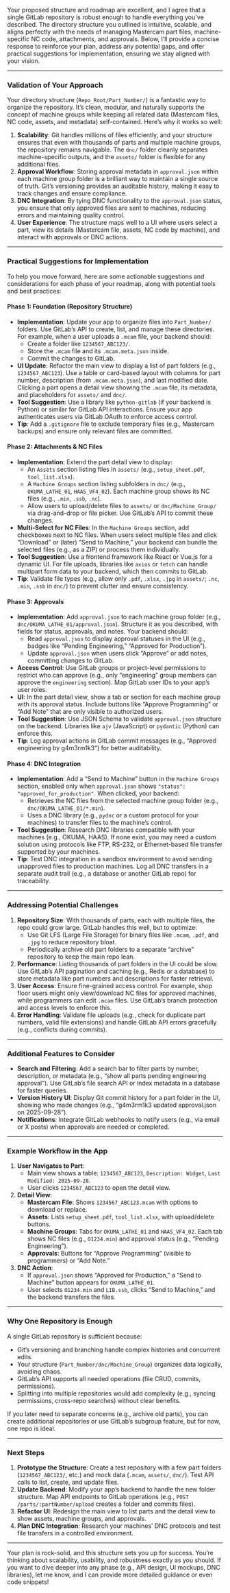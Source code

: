 Your proposed structure and roadmap are excellent, and I agree that a single GitLab repository is robust enough to handle everything you've described. The directory structure you outlined is intuitive, scalable, and aligns perfectly with the needs of managing Mastercam part files, machine-specific NC code, attachments, and approvals. Below, I’ll provide a concise response to reinforce your plan, address any potential gaps, and offer practical suggestions for implementation, ensuring we stay aligned with your vision.

---

### Validation of Your Approach

Your directory structure (`Repo_Root/Part_Number/`) is a fantastic way to organize the repository. It’s clean, modular, and naturally supports the concept of machine groups while keeping all related data (Mastercam files, NC code, assets, and metadata) self-contained. Here’s why it works so well:

1. **Scalability**: Git handles millions of files efficiently, and your structure ensures that even with thousands of parts and multiple machine groups, the repository remains navigable. The `dnc/` folder cleanly separates machine-specific outputs, and the `assets/` folder is flexible for any additional files.
2. **Approval Workflow**: Storing approval metadata in `approval.json` within each machine group folder is a brilliant way to maintain a single source of truth. Git’s versioning provides an auditable history, making it easy to track changes and ensure compliance.
3. **DNC Integration**: By tying DNC functionality to the `approval.json` status, you ensure that only approved files are sent to machines, reducing errors and maintaining quality control.
4. **User Experience**: The structure maps well to a UI where users select a part, view its details (Mastercam file, assets, NC code by machine), and interact with approvals or DNC actions.

---

### Practical Suggestions for Implementation

To help you move forward, here are some actionable suggestions and considerations for each phase of your roadmap, along with potential tools and best practices:

#### Phase 1: Foundation (Repository Structure)

- **Implementation**: Update your app to organize files into `Part_Number/` folders. Use GitLab’s API to create, list, and manage these directories. For example, when a user uploads a `.mcam` file, your backend should:
  - Create a folder like `1234567_ABC123/`.
  - Store the `.mcam` file and its `.mcam.meta.json` inside.
  - Commit the changes to GitLab.
- **UI Update**: Refactor the main view to display a list of part folders (e.g., `1234567_ABC123`). Use a table or card-based layout with columns for part number, description (from `.mcam.meta.json`), and last modified date. Clicking a part opens a detail view showing the `.mcam` file, its metadata, and placeholders for `assets/` and `dnc/`.
- **Tool Suggestion**: Use a library like `python-gitlab` (if your backend is Python) or similar for GitLab API interactions. Ensure your app authenticates users via GitLab OAuth to enforce access control.
- **Tip**: Add a `.gitignore` file to exclude temporary files (e.g., Mastercam backups) and ensure only relevant files are committed.

#### Phase 2: Attachments & NC Files

- **Implementation**: Extend the part detail view to display:
  - An `Assets` section listing files in `assets/` (e.g., `setup_sheet.pdf`, `tool_list.xlsx`).
  - A `Machine Groups` section listing subfolders in `dnc/` (e.g., `OKUMA_LATHE_01`, `HAAS_VF4_02`). Each machine group shows its NC files (e.g., `.min`, `.ssb`, `.nc`).
  - Allow users to upload/delete files to `assets/` or `dnc/Machine_Group/` via drag-and-drop or file picker. Use GitLab’s API to commit these changes.
- **Multi-Select for NC Files**: In the `Machine Groups` section, add checkboxes next to NC files. When users select multiple files and click “Download” or (later) “Send to Machine,” your backend can bundle the selected files (e.g., as a ZIP) or process them individually.
- **Tool Suggestion**: Use a frontend framework like React or Vue.js for a dynamic UI. For file uploads, libraries like `axios` or `fetch` can handle multipart form data to your backend, which then commits to GitLab.
- **Tip**: Validate file types (e.g., allow only `.pdf`, `.xlsx`, `.jpg` in `assets/`; `.nc`, `.min`, `.ssb` in `dnc/`) to prevent clutter and ensure consistency.

#### Phase 3: Approvals

- **Implementation**: Add `approval.json` to each machine group folder (e.g., `dnc/OKUMA_LATHE_01/approval.json`). Structure it as you described, with fields for status, approvals, and notes. Your backend should:
  - Read `approval.json` to display approval statuses in the UI (e.g., badges like “Pending Engineering,” “Approved for Production”).
  - Update `approval.json` when users click “Approve” or add notes, committing changes to GitLab.
- **Access Control**: Use GitLab groups or project-level permissions to restrict who can approve (e.g., only “engineering” group members can approve the `engineering` section). Map GitLab user IDs to your app’s user roles.
- **UI**: In the part detail view, show a tab or section for each machine group with its approval status. Include buttons like “Approve Programming” or “Add Note” that are only visible to authorized users.
- **Tool Suggestion**: Use JSON Schema to validate `approval.json` structure on the backend. Libraries like `ajv` (JavaScript) or `pydantic` (Python) can enforce this.
- **Tip**: Log approval actions in GitLab commit messages (e.g., “Approved engineering by g4m3rm1k3”) for better auditability.

#### Phase 4: DNC Integration

- **Implementation**: Add a “Send to Machine” button in the `Machine Groups` section, enabled only when `approval.json` shows `"status": "approved_for_production"`. When clicked, your backend:
  - Retrieves the NC files from the selected machine group folder (e.g., `dnc/OKUMA_LATHE_01/*.min`).
  - Uses a DNC library (e.g., `pydnc` or a custom protocol for your machines) to transfer files to the machine’s control.
- **Tool Suggestion**: Research DNC libraries compatible with your machines (e.g., OKUMA, HAAS). If none exist, you may need a custom solution using protocols like FTP, RS-232, or Ethernet-based file transfer supported by your machines.
- **Tip**: Test DNC integration in a sandbox environment to avoid sending unapproved files to production machines. Log all DNC transfers in a separate audit trail (e.g., a database or another GitLab repo) for traceability.

---

### Addressing Potential Challenges

1. **Repository Size**: With thousands of parts, each with multiple files, the repo could grow large. GitLab handles this well, but to optimize:
   - Use Git LFS (Large File Storage) for binary files like `.mcam`, `.pdf`, and `.jpg` to reduce repository bloat.
   - Periodically archive old part folders to a separate “archive” repository to keep the main repo lean.
2. **Performance**: Listing thousands of part folders in the UI could be slow. Use GitLab’s API pagination and caching (e.g., Redis or a database) to store metadata like part numbers and descriptions for faster retrieval.
3. **User Access**: Ensure fine-grained access control. For example, shop floor users might only view/download NC files for approved machines, while programmers can edit `.mcam` files. Use GitLab’s branch protection and access levels to enforce this.
4. **Error Handling**: Validate file uploads (e.g., check for duplicate part numbers, valid file extensions) and handle GitLab API errors gracefully (e.g., conflicts during commits).

---

### Additional Features to Consider

- **Search and Filtering**: Add a search bar to filter parts by number, description, or metadata (e.g., “show all parts pending engineering approval”). Use GitLab’s file search API or index metadata in a database for faster queries.
- **Version History UI**: Display Git commit history for a part folder in the UI, showing who made changes (e.g., “g4m3rm1k3 updated approval.json on 2025-09-28”).
- **Notifications**: Integrate GitLab webhooks to notify users (e.g., via email or X posts) when approvals are needed or completed.

---

### Example Workflow in the App

1. **User Navigates to Part**:
   - Main view shows a table: `1234567_ABC123`, `Description: Widget`, `Last Modified: 2025-09-28`.
   - User clicks `1234567_ABC123` to open the detail view.
2. **Detail View**:
   - **Mastercam File**: Shows `1234567_ABC123.mcam` with options to download or replace.
   - **Assets**: Lists `setup_sheet.pdf`, `tool_list.xlsx`, with upload/delete buttons.
   - **Machine Groups**: Tabs for `OKUMA_LATHE_01` and `HAAS_VF4_02`. Each tab shows NC files (e.g., `O1234.min`) and approval status (e.g., “Pending Engineering”).
   - **Approvals**: Buttons for “Approve Programming” (visible to programmers) or “Add Note.”
3. **DNC Action**:
   - If `approval.json` shows “Approved for Production,” a “Send to Machine” button appears for `OKUMA_LATHE_01`.
   - User selects `O1234.min` and `LIB.ssb`, clicks “Send to Machine,” and the backend transfers the files.

---

### Why One Repository is Enough

A single GitLab repository is sufficient because:

- Git’s versioning and branching handle complex histories and concurrent edits.
- Your structure (`Part_Number/dnc/Machine_Group`) organizes data logically, avoiding chaos.
- GitLab’s API supports all needed operations (file CRUD, commits, permissions).
- Splitting into multiple repositories would add complexity (e.g., syncing permissions, cross-repo searches) without clear benefits.

If you later need to separate concerns (e.g., archive old parts), you can create additional repositories or use GitLab’s subgroup feature, but for now, one repo is ideal.

---

### Next Steps

1. **Prototype the Structure**: Create a test repository with a few part folders (`1234567_ABC123/`, etc.) and mock data (`.mcam`, `assets/`, `dnc/`). Test API calls to list, create, and update files.
2. **Update Backend**: Modify your app’s backend to handle the new folder structure. Map API endpoints to GitLab operations (e.g., `POST /parts/:partNumber/upload` creates a folder and commits files).
3. **Refactor UI**: Redesign the main view to list parts and the detail view to show assets, machine groups, and approvals.
4. **Plan DNC Integration**: Research your machines’ DNC protocols and test file transfers in a controlled environment.

---

Your plan is rock-solid, and this structure sets you up for success. You’re thinking about scalability, usability, and robustness exactly as you should. If you want to dive deeper into any phase (e.g., API design, UI mockups, DNC libraries), let me know, and I can provide more detailed guidance or even code snippets!
